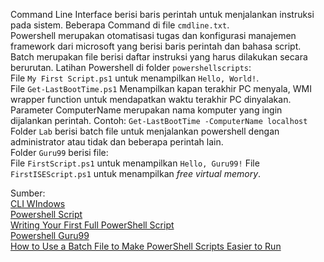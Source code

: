 Command Line Interface berisi baris perintah untuk menjalankan instruksi pada sistem. 
Beberapa Command di file `cmdline.txt`.\
Powershell merupakan otomatisasi tugas dan konfigurasi manajemen framework dari microsoft yang berisi baris perintah dan bahasa script.
Batch merupakan file berisi daftar instruksi yang harus dilakukan secara berurutan. 
Latihan Powershell di folder `powershellscripts`:\
File `My First Script.ps1` untuk menampilkan `Hello, World!`.\
File `Get-LastBootTime.ps1` Menampilkan kapan terakhir PC menyala,
WMI wrapper function untuk mendapatkan waktu terakhir PC dinyalakan.
Parameter ComputerName merupakan nama komputer yang ingin dijalankan perintah.
Contoh: `Get-LastBootTime -ComputerName localhost`\
Folder `Lab` berisi batch file untuk menjalankan powershell dengan administrator atau tidak dan beberapa perintah lain.\
Folder `Guru99` berisi file:\
File `FirstScript.ps1` untuk menampilkan `Hello, Guru99!`
File `FirstISEScript.ps1` untuk menampilkan *free virtual memory*.

Sumber:\
[CLI WIndows](https://docs.microsoft.com/en-us/windows-server/administration/windows-commands/windows-commands)\
[Powershell Script](https://www.pdq.com/blog/writing-your-first-powershell-script/)\
[Writing Your First Full PowerShell Script](https://github.com/praxis-academy/akademik/blob/master/kurikulum/kemampuan-dasar.md)\
[Powershell Guru99](https://www.guru99.com/powershell-tutorial.html)\
[How to Use a Batch File to Make PowerShell Scripts Easier to Run](https://www.howtogeek.com/204088/how-to-use-a-batch-file-to-make-powershell-scripts-easier-to-run/)

